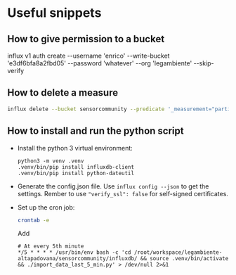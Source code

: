 # Useful snippets

## How to give permission to a bucket

influx v1 auth create --username 'enrico' --write-bucket 'e3df6bfa8a2fbd05' --password 'whatever' --org 'legambiente' --skip-verify

## How to delete a measure

```bash
influx delete --bucket sensorcommunity --predicate '_measurement="particulate"' --start '2009-01-02T23:00:00Z' --stop '2025-01-02T23:00:00Z'  --skip-verify
```

## How to install and run the python script

- Install the python 3 virtual environment:

  ```
  python3 -m venv .venv
  .venv/bin/pip install influxdb-client
  .venv/bin/pip install python-dateutil
  ```

- Generate the config.json file. 
  Use `influx config --json` to get the settings. Rember to use `"verify_ssl": false` for self-signed certificates.

- Set up the cron job:

  ```bash
  crontab -e
  ```

  Add

  ```
  # At every 5th minute
  */5 * * * * /usr/bin/env bash -c 'cd /root/workspace/legambiente-altapadovana/sensorcommunity/influxdb/ && source .venv/bin/activate && ./import_data_last_5_min.py' > /dev/null 2>&1
  ```
